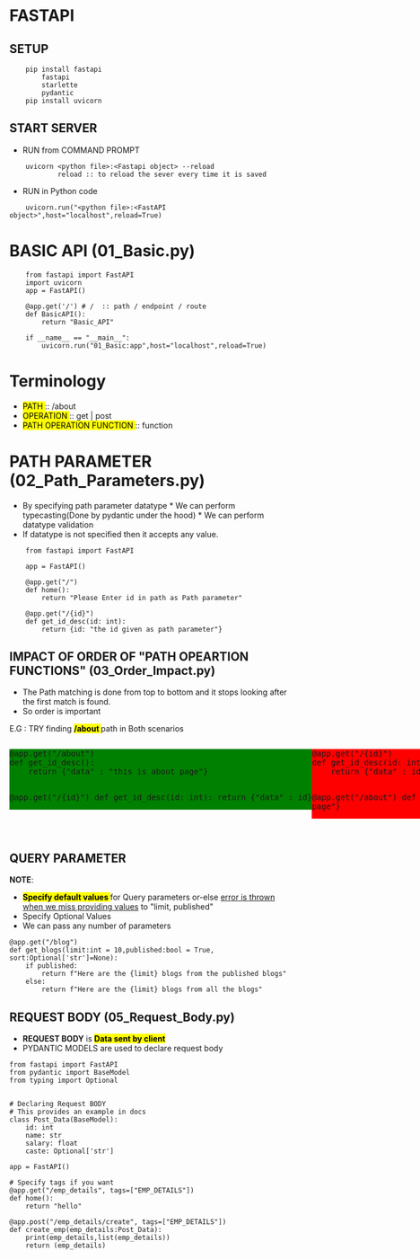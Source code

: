 # FASTAPI
## SETUP
        pip install fastapi
            fastapi
            starlette
            pydantic
        pip install uvicorn

## START SERVER
* RUN from COMMAND PROMPT
```
    uvicorn <python file>:<Fastapi object> --reload 
            reload :: to reload the sever every time it is saved 
```
* RUN in Python code
```
    uvicorn.run("<python file>:<FastAPI object>",host="localhost",reload=True)
```

# BASIC API (01_Basic.py)
```
    from fastapi import FastAPI
    import uvicorn
    app = FastAPI()

    @app.get('/') # /  :: path / endpoint / route
    def BasicAPI():
        return "Basic_API"

    if __name__ == "__main__":
        uvicorn.run("01_Basic:app",host="localhost",reload=True)
```


# Terminology
* <mark> PATH </mark>  ::  /about
* <mark>OPERATION </mark>  :: get | post
* <mark>PATH OPERATION FUNCTION </mark>:: function

# PATH PARAMETER (02_Path_Parameters.py)
* By specifying path parameter datatype
        * We can perform typecasting(Done by pydantic under the hood)
        * We can perform datatype validation
* If datatype is not specified then it accepts any value.
```
    from fastapi import FastAPI

    app = FastAPI()

    @app.get("/")
    def home():
        return "Please Enter id in path as Path parameter"

    @app.get("/{id}")
    def get_id_desc(id: int):
        return {id: "the id given as path parameter"}
```

## IMPACT OF ORDER OF "PATH OPEARTION FUNCTIONS" (03_Order_Impact.py)
* The Path matching is done from top to bottom and it stops looking after the first match is found.
* So order is important

E.G : TRY  finding <mark><b> /about </b></mark> path in Both scenarios



<div style="display:flex;">

<div>
<pre style="display:inline-block;background-color:green;">
@app.get("/about")
def get_id_desc():
    return {"data" : "this is about page"}

@app.get("/{id}")
def get_id_desc(id: int):
    return {"data" : id}
</pre>
</div>

<div>
<pre style="display:inline-block;background-color:red;">
@app.get("/{id}")
def get_id_desc(id: int):
    return {"data" : id}

@app.get("/about")
def get_id_desc():
    return {"data" : "this is about page"}
</pre>
</div>

</div>


## QUERY PARAMETER
<b>NOTE</b>:
* <mark><b> Specify default values </b></mark> for Query parameters or-else <u>error is thrown when we miss providing values</u> to "limit, published"
* Specify Optional Values
* We can pass any number of parameters

```
@app.get("/blog")
def get_blogs(limit:int = 10,published:bool = True, sort:Optional['str']=None):
    if published:
        return f"Here are the {limit} blogs from the published blogs"
    else:
        return f"Here are the {limit} blogs from all the blogs"
```

## REQUEST BODY (05_Request_Body.py)
* <b>REQUEST BODY</b> is <mark><b> Data sent by client  </b></mark>
* PYDANTIC MODELS are used to declare request body

```
from fastapi import FastAPI
from pydantic import BaseModel
from typing import Optional


# Declaring Request BODY
# This provides an example in docs
class Post_Data(BaseModel):
    id: int
    name: str
    salary: float
    caste: Optional['str']

app = FastAPI()

# Specify tags if you want
@app.get("/emp_details", tags=["EMP_DETAILS"])
def home():
    return "hello"

@app.post("/emp_details/create", tags=["EMP_DETAILS"])
def create_emp(emp_details:Post_Data):
    print(emp_details,list(emp_details))
    return (emp_details)
```

